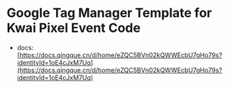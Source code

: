 # Google Tag Manager Template for Kwai Pixel Event Code

- docs: [https://docs.qingque.cn/d/home/eZQC5BVn02kQWWEcbU7gHo79s?identityId=1oE4cJxM7Uq](https://docs.qingque.cn/d/home/eZQC5BVn02kQWWEcbU7gHo79s?identityId=1oE4cJxM7Uq)